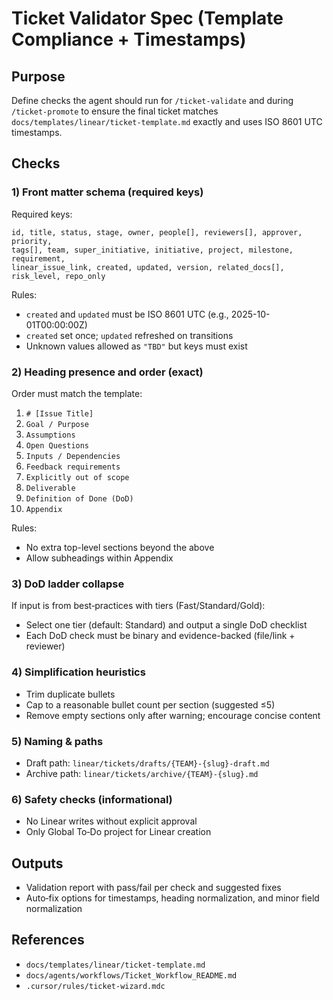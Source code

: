 # Ticket Validator Spec (Template Compliance + Timestamps)

## Purpose

Define checks the agent should run for `/ticket-validate` and during `/ticket-promote` to ensure the final ticket matches `docs/templates/linear/ticket-template.md` exactly and uses ISO 8601 UTC timestamps.

## Checks

### 1) Front matter schema (required keys)

Required keys:

```text
id, title, status, stage, owner, people[], reviewers[], approver, priority,
tags[], team, super_initiative, initiative, project, milestone, requirement,
linear_issue_link, created, updated, version, related_docs[], risk_level, repo_only
```

Rules:

- `created` and `updated` must be ISO 8601 UTC (e.g., 2025-10-01T00:00:00Z)
- `created` set once; `updated` refreshed on transitions
- Unknown values allowed as `"TBD"` but keys must exist

### 2) Heading presence and order (exact)

Order must match the template:

1. `# [Issue Title]`
2. `Goal / Purpose`
3. `Assumptions`
4. `Open Questions`
5. `Inputs / Dependencies`
6. `Feedback requirements`
7. `Explicitly out of scope`
8. `Deliverable`
9. `Definition of Done (DoD)`
10. `Appendix`

Rules:

- No extra top-level sections beyond the above
- Allow subheadings within Appendix

### 3) DoD ladder collapse

If input is from best‑practices with tiers (Fast/Standard/Gold):

- Select one tier (default: Standard) and output a single DoD checklist
- Each DoD check must be binary and evidence-backed (file/link + reviewer)

### 4) Simplification heuristics

- Trim duplicate bullets
- Cap to a reasonable bullet count per section (suggested ≤5)
- Remove empty sections only after warning; encourage concise content

### 5) Naming & paths

- Draft path: `linear/tickets/drafts/{TEAM}-{slug}-draft.md`
- Archive path: `linear/tickets/archive/{TEAM}-{slug}.md`

### 6) Safety checks (informational)

- No Linear writes without explicit approval
- Only Global To‑Do project for Linear creation

## Outputs

- Validation report with pass/fail per check and suggested fixes
- Auto‑fix options for timestamps, heading normalization, and minor field normalization

## References

- `docs/templates/linear/ticket-template.md`
- `docs/agents/workflows/Ticket_Workflow_README.md`
- `.cursor/rules/ticket-wizard.mdc`
